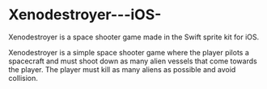# Xenodestroyer---iOS-
Xenodestroyer is a space shooter game made in the Swift sprite kit for iOS.

Xenodestroyer is a simple space shooter game where the player pilots a spacecraft and must shoot down as many alien vessels that come towards the player. The player must kill as many aliens as possible and avoid collision.
